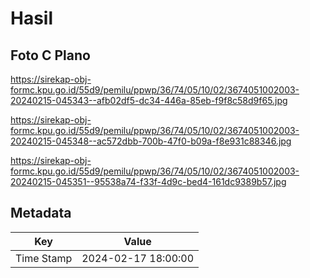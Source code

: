 # Hasil

## Foto C Plano

https://sirekap-obj-formc.kpu.go.id/55d9/pemilu/ppwp/36/74/05/10/02/3674051002003-20240215-045343--afb02df5-dc34-446a-85eb-f9f8c58d9f65.jpg

https://sirekap-obj-formc.kpu.go.id/55d9/pemilu/ppwp/36/74/05/10/02/3674051002003-20240215-045348--ac572dbb-700b-47f0-b09a-f8e931c88346.jpg

https://sirekap-obj-formc.kpu.go.id/55d9/pemilu/ppwp/36/74/05/10/02/3674051002003-20240215-045351--95538a74-f33f-4d9c-bed4-161dc9389b57.jpg


## Metadata

| Key        | Value               |
| ---------- | ------------------- |
| Time Stamp | 2024-02-17 18:00:00 |



